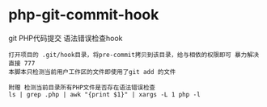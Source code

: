 # php-git-commit-hook
git PHP代码提交 语法错误检查hook

```
打开项目的 .git/hook目录，将pre-commit拷贝到该目录，给与相依的权限即可 暴力解决直接 777
本脚本只检测当前用户工作区的文件即使用了git add 的文件

附赠 检测当前目录所有PHP文件是否存在语法错误检查 
ls | grep .php | awk "{print $1}" | xargs -L 1 php -l